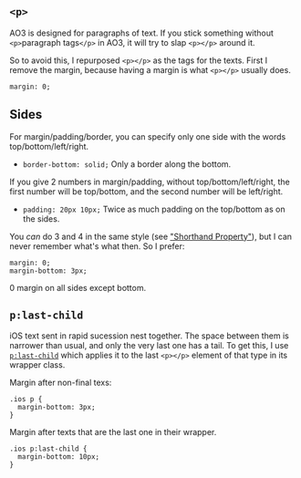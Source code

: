 
## `<p>`
AO3 is designed for paragraphs of text. If you stick something without `<p>`paragraph tags`</p>` in AO3, it will try to slap `<p></p>` around it.

So to avoid this, I repurposed `<p></p>` as the tags for the texts. First I remove the margin, because having a margin is what `<p></p>` usually does.
```
margin: 0;
```

## Sides
For margin/padding/border, you can specify only one side with the words top/bottom/left/right.
* `border-bottom: solid;` Only a border along the bottom.

If you give 2 numbers in margin/padding, without top/bottom/left/right, the first number will be top/bottom, and the second number will be left/right.
* ```padding: 20px 10px;``` Twice as much padding on the top/bottom as on the sides.

You _can_ do 3 and 4 in the same style (see ["Shorthand Property"](https://www.w3schools.com/css/css_margin.asp)), but I can never remember what's what then. So I prefer:
```
margin: 0;
margin-bottom: 3px;
```
0 margin on all sides except bottom.

## `p:last-child`
iOS text sent in rapid sucession nest together. The space between them is narrower than usual, and only the very last one has a tail. To get this, I use [`p:last-child`](https://developer.mozilla.org/en-US/docs/Web/CSS/:last-child) which applies it to the last `<p></p>` element of that type in its wrapper class.

Margin after non-final texs:
```
.ios p {
  margin-bottom: 3px;
}
```

Margin after texts that are the last one in their wrapper.
```
.ios p:last-child {
  margin-bottom: 10px;
}
```
